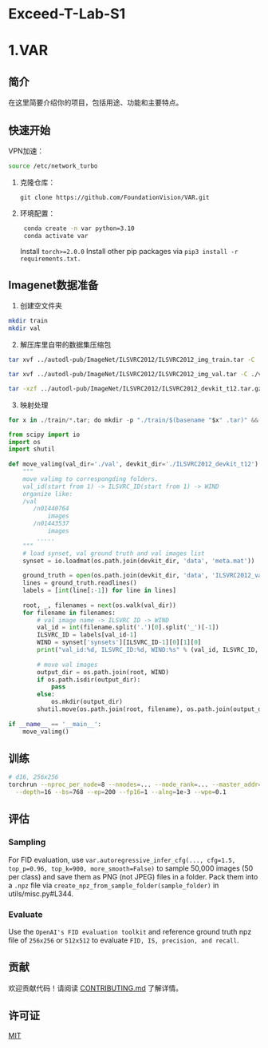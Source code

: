 # Exceed-T-Lab-S1
# 1.VAR
## 简介
在这里简要介绍你的项目，包括用途、功能和主要特点。

## 快速开始
VPN加速：
  ```bash
  source /etc/network_turbo
  ```
1. 克隆仓库：
   ```bash​
   git clone https://github.com/FoundationVision/VAR.git
   ```
2. 环境配置：
   ```bash
    conda create -n var python=3.10
    conda activate var
   ```
   Install ```torch>=2.0.0```
   Install other pip packages via ```pip3 install -r requirements.txt.```

## Imagenet数据准备
1. 创建空文件夹
```bash
mkdir train
mkdir val
```
2. 解压库里自带的数据集压缩包
```bash
tar xvf ../autodl-pub/ImageNet/ILSVRC2012/ILSVRC2012_img_train.tar -C ./train

tar xvf ../autodl-pub/ImageNet/ILSVRC2012/ILSVRC2012_img_val.tar -C ./val

tar -xzf ../autodl-pub/ImageNet/ILSVRC2012/ILSVRC2012_devkit_t12.tar.gz
```

3. 映射处理
```python
for x in ./train/*.tar; do mkdir -p "./train/$(basename "$x" .tar)" && tar -xvf "$x" -C "./train/$(basename "$x" .tar)" && rm "$x" && echo "已处理: $x"; done
```


```python
from scipy import io
import os
import shutil
 
def move_valimg(val_dir='./val', devkit_dir='./ILSVRC2012_devkit_t12'):
    """
    move valimg to correspongding folders.
    val_id(start from 1) -> ILSVRC_ID(start from 1) -> WIND
    organize like:
    /val
       /n01440764
           images
       /n01443537
           images
        .....
    """
    # load synset, val ground truth and val images list
    synset = io.loadmat(os.path.join(devkit_dir, 'data', 'meta.mat'))
    
    ground_truth = open(os.path.join(devkit_dir, 'data', 'ILSVRC2012_validation_ground_truth.txt'))
    lines = ground_truth.readlines()
    labels = [int(line[:-1]) for line in lines]
    
    root, _, filenames = next(os.walk(val_dir))
    for filename in filenames:
        # val image name -> ILSVRC ID -> WIND
        val_id = int(filename.split('.')[0].split('_')[-1])
        ILSVRC_ID = labels[val_id-1]
        WIND = synset['synsets'][ILSVRC_ID-1][0][1][0]
        print("val_id:%d, ILSVRC_ID:%d, WIND:%s" % (val_id, ILSVRC_ID, WIND))
 
        # move val images
        output_dir = os.path.join(root, WIND)
        if os.path.isdir(output_dir):
            pass
        else:
            os.mkdir(output_dir)
        shutil.move(os.path.join(root, filename), os.path.join(output_dir, filename))
 
if __name__ == '__main__':
    move_valimg()

```

## 训练
```bash
# d16, 256x256
torchrun --nproc_per_node=8 --nnodes=... --node_rank=... --master_addr=... --master_port=... train.py \
  --depth=16 --bs=768 --ep=200 --fp16=1 --alng=1e-3 --wpe=0.1
```
## 评估
### Sampling
For FID evaluation, use ```var.autoregressive_infer_cfg(..., cfg=1.5, top_p=0.96, top_k=900, more_smooth=False)``` to sample 50,000 images (50 per class) and save them as PNG (not JPEG) files in a folder. Pack them into a ```.npz``` file via ```create_npz_from_sample_folder(sample_folder)``` in utils/misc.py#L344. 
### Evaluate
Use the ```OpenAI's FID evaluation toolkit``` and reference ground truth npz file of ```256x256``` or ```512x512``` to evaluate ```FID, IS, precision, and recall```.
## 贡献

欢迎贡献代码！请阅读 [CONTRIBUTING.md](CONTRIBUTING.md) 了解详情。

## 许可证

[MIT](LICENSE)
